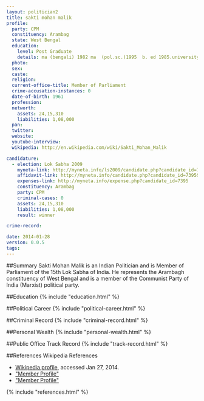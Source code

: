 ```yaml
---
layout: politician2
title: sakti mohan malik
profile: 
  party: CPM
  constituency: Arambag
  state: West Bengal
  education: 
    level: Post Graduate
    details: ma (bengali) 1982 ma  (pol.sc.)1995  b. ed 1985.university of vardhman
  photo: 
  sex: 
  caste: 
  religion: 
  current-office-title: Member of Parliament
  crime-accusation-instances: 0
  date-of-birth: 1961
  profession: 
  networth: 
    assets: 24,15,310
    liabilities: 1,08,000
  pan: 
  twitter: 
  website: 
  youtube-interview: 
  wikipedia: http://en.wikipedia.com/wiki/Sakti_Mohan_Malik

candidature: 
  - election: Lok Sabha 2009
    myneta-link: http://myneta.info/ls2009/candidate.php?candidate_id=7395
    affidavit-link: http://myneta.info/candidate.php?candidate_id=7395&scan=original
    expenses-link: http://myneta.info/expense.php?candidate_id=7395
    constituency: Arambag 
    party: CPM
    criminal-cases: 0
    assets: 24,15,310
    liabilities: 1,08,000
    result: winner 

crime-record: 

date: 2014-01-28
version: 0.0.5
tags: 
---
```

##Summary
Sakti Mohan Malik is an Indian Politician and is Member of Parliament of the 15th Lok Sabha of India. He represents the Arambagh constituency of West Bengal and is a member of the Communist Party of India (Marxist) political party.




##Education
{% include "education.html" %}


##Political Career
{% include "political-career.html" %}


##Criminal Record
{% include "criminal-record.html" %}


##Personal Wealth
{% include "personal-wealth.html" %}


##Public Office Track Record
{% include "track-record.html" %}


##References
Wikipedia References
- [Wikipedia profile]({{page.profile.wikipedia}}), accessed Jan 27, 2014.
- ["Member Profile"][wiki1]
- ["Member Profile"][wiki2]

[wiki1]: http://164.100.47.132/LssNew/Members/Biography.aspx?mpsno=4500
[wiki2]: http://164.100.47.132/LssNew/members/lokprev.aspx


{% include "references.html" %}
